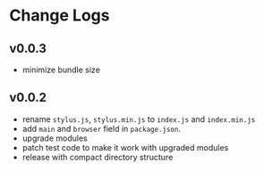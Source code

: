 # Change Logs

## v0.0.3

 - minimize bundle size


## v0.0.2

 - rename `stylus.js`, `stylus.min.js` to `index.js` and `index.min.js`
 - add `main` and `browser` field in `package.json`.
 - upgrade modules
 - patch test code to make it work with upgraded modules
 - release with compact directory structure

